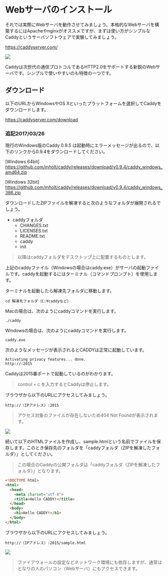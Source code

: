 # Webサーバのインストール

それでは実際にWebサーバを動作させてみましょう。本格的なWebサーバを構築するにはApacheやnginxがオススメですが、まずは使い方がシンプルなCaddyというサーバソフトウェアで実験してみましょう。

https://caddyserver.com/

![](https://s3-ap-northeast-1.amazonaws.com/itcaret/itc/img/webpg/day3/caddy3.png?a=b)

Caddyは次世代の通信プロトコルであるHTTP2.0をサポートする新鋭のWebサーバです。シンプルで使いやすいのも特徴の一つです。

## ダウンロード

以下のURLからWindowsやOS Xといったプラットフォームを選択してCaddyをダウンロードします。

https://caddyserver.com/download


### 追記2017/03/26

現行のWindows版のCaddy 0.9.5 は起動時にエラーメッセージが出るので、以下のリンクから0.9.4をダウンロードしてください。

[Windows 64bit]
https://github.com/mholt/caddy/releases/download/v0.9.4/caddy_windows_amd64.zip

[Windows 32bit]
https://github.com/mholt/caddy/releases/download/v0.9.4/caddy_windows_386.zip


ダウンロードしたZIPファイルを解凍すると次のようなフォルダが展開されるでしょう。

+ caddyフォルダ
  + CHANGES.txt
  + LICENSES.txt
  + README.txt
  + caddy
  + init

> 以降はcaddyフォルダをデスクトップ上に配置するものとします。


上記のcaddyファイル（Windowsの場合はcaddy.exe）がサーバの起動ファイルです。caddyを起動するにはターミナル（コマンドプロンプト）を使用します。

ターミナルを起動したら解凍先フォルダに移動します。

```
cd 解凍先フォルダ（C:¥caddyなど）
```


Macの場合は、次のようにcaddyコマンドを実行します。

```
./caddy
```

Windowsの場合は、次のようにcaddyコマンドを実行します。

```
caddy.exe
```

次のようなメッセージが表示されるとCADDYは正常に起動しています。

```
Activating privacy features... done.
http://:2015
```

Caddyは2015番ポートで起動しているのがわかります。

> control + c を入力するとCaddyは停止します。


ブラウザから以下のURLにアクセスしてみましょう。

```
http://（IPアドレス）:2015
```

> アクセス対象のファイルが存在しないため404 Not Foundが表示されます。

![](https://s3-ap-northeast-1.amazonaws.com/itcaret/itc/img/webpg/day3/caddy1.png)

続いて以下のHTMLファイルを作成し、sample.htmlという名前でファイルを保存します。このとき保存先のフォルダを「caddyフォルダ（ZIPを解凍したフォルダ）」としてください。

> この場合のCaddyの公開フォルダは「caddyフォルダ（ZIPを解凍したフォルダ）」となります。

```html
<!DOCTYPE html>
<html>
  <head>
    <meta charset="utf-8">
    <title>Hello CADDY!</title>
  </head>
  <body>
    <h1>Hello CADDY!</h1>
  </body>
</html>
```

ブラウザから以下のURLにアクセスしてみましょう。

```
http://（IPアドレス）:2015/sample.html
```

![](https://s3-ap-northeast-1.amazonaws.com/itcaret/itc/img/webpg/day3/caddy2.png)

> ファイアウォールの設定などネットワーク環境にも依存しますが、通常はとなりの人のパソコン（Webサーバ）にもアクセスできます。
